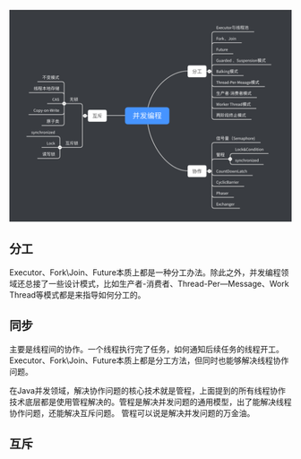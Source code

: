 
![](img/并发编程.png)
## 分工
Executor、Fork\Join、Future本质上都是一种分工办法。除此之外，并发编程领域还总接了一些设计模式，比如生产者-消费者、Thread-Per—Message、Work Thread等模式都是来指导如何分工的。
## 同步
主要是线程间的协作。一个线程执行完了任务，如何通知后续任务的线程开工。Executor、Fork\Join、Future本质上都是分工方法，但同时也能够解决线程协作问题。

在Java并发领域，解决协作问题的核心技术就是管程，上面提到的所有线程协作技术底层都是使用管程解决的。管程是解决并发问题的通用模型，出了能解决线程协作问题，还能解决互斥问题。
管程可以说是解决并发问题的万金油。

## 互斥